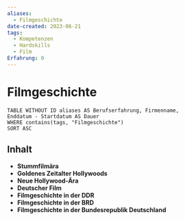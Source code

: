 ```yaml
---
aliases:
  - Filmgeschichte
date-created: 2023-06-21
tags:
  - Kompetenzen
  - Hardskills
  - Film
Erfahrung: 0
---
```


# Filmgeschichte

```dataview
TABLE WITHOUT ID aliases AS Berufserfahrung, Firmenname,
Enddatum - Startdatum AS Dauer
WHERE contains(tags, "Filmgeschichte")
SORT ASC
```

## Inhalt

- **Stummfilmära**
- **Goldenes Zeitalter Hollywoods**
- **Neue Hollywood-Ära**
- **Deutscher Film**
- **Filmgeschichte in der DDR**
- **Filmgeschichte in der BRD**
- **Filmgeschichte in der Bundesrepublik Deutschland**
